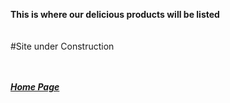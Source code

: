 **This is where our delicious products will be listed** <br><br><br>
#Site under Construction  <br><br><br>

<a href="https://zperov.github.io/Grocery">*****Home Page*****</a> <br><br><br>
